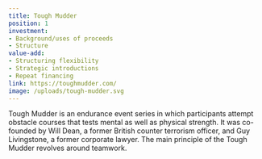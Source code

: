 ```yaml
---
title: Tough Mudder
position: 1
investment:
- Background/uses of proceeds 
- Structure
value-add:
- Structuring flexibility 
- Strategic introductions 
- Repeat financing
link: https://toughmudder.com/
image: /uploads/tough-mudder.svg
---
```


Tough Mudder is an endurance event series in which participants attempt obstacle courses that tests mental as well as physical strength. It was co-founded by Will Dean, a former British counter terrorism officer, and Guy Livingstone, a former corporate lawyer. The main principle of the Tough Mudder revolves around teamwork.
